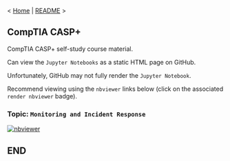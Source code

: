 < [Home](https://github.com/SeanOhAileasa) | [README](https://github.com/SeanOhAileasa/asp-monitoring-and-incident-response/blob/main/README.md) >

## CompTIA CASP+

CompTIA CASP+ self-study course material.

Can view the ``Jupyter Notebooks`` as a static HTML page on GitHub.

Unfortunately, GitHub may not fully render the ``Jupyter Notebook``.

Recommend viewing using the ``nbviewer`` links below (click on the associated ``render nbviewer`` badge).

### Topic: ``Monitoring and Incident Response``

[![nbviewer](https://raw.githubusercontent.com/jupyter/design/master/logos/Badges/nbviewer_badge.svg)](https://nbviewer.jupyter.org/github/SeanOhAileasa/asp-monitoring-and-incident-response/blob/main/asp-monitoring-and-incident-response.ipynb)

## END